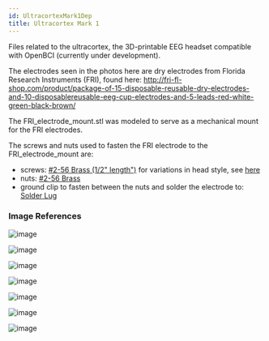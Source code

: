 ```yaml
---
id: UltracortexMark1Dep
title: Ultracortex Mark 1
---
```


Files related to the ultracortex, the 3D-printable EEG headset compatible with OpenBCI (currently under development).

The electrodes seen in the photos here are dry electrodes from Florida Research Instruments (FRI), found here: http://fri-fl-shop.com/product/package-of-15-disposable-reusable-dry-electrodes-and-10-disposablereusable-eeg-cup-electrodes-and-5-leads-red-white-green-black-brown/

The FRI_electrode_mount.stl was modeled to serve as a mechanical mount for the FRI electrodes.

The screws and nuts used to fasten the FRI electrode to the FRI_electrode_mount are:

- screws: [#2-56 Brass (1/2" length")](http://www.mcmaster.com/#91802a081/=xd3x3s) for variations in head style, see [here](http://www.mcmaster.com/#machine-screws/=xd3ycd)
- nuts:  [#2-56 Brass](https://www.boltdepot.com/Product-Details.aspx?product=7210)
- ground clip to fasten between the nuts and solder the electrode to: [Solder Lug](http://www.digikey.com/product-search/en/connectors-interconnects/terminals-solder-lug-connectors/1442863)

### Image References


![image](assets/DepImages/full.PNG)

![image](assets/DepImages/1020.png)

![image](assets/DepImages/top.JPG)

![image](assets/DepImages/inside.png)

![image](assets/DepImages/trode.JPG)

![image](assets/DepImages/trode2.JPG)

![image](assets/DepImages/trodes.png)
